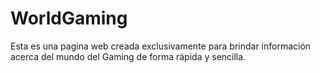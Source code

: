 # WorldGaming
Esta es una pagina web creada exclusivamente para brindar información acerca del mundo del Gaming de forma rápida y sencilla.
